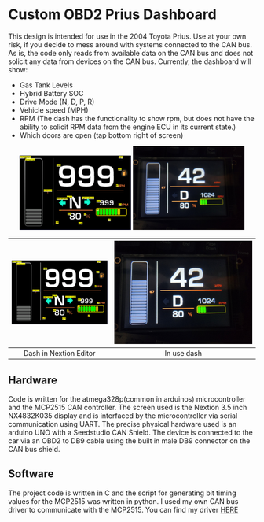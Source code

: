 # Custom OBD2 Prius Dashboard
This design is intended for use in the 2004 Toyota Prius. Use at your own risk, if you decide to mess around with systems connected to the CAN bus. As is, the code only reads from available data on the CAN bus and does not solicit any data from devices on the CAN bus. 
Currently, the dashboard will show:
- Gas Tank Levels
- Hybrid Battery SOC
- Drive Mode (N, D, P, R)
- Vehicle speed (MPH)
- RPM (The dash has the functionality to show rpm, but does not have the ability to solicit RPM data from the engine ECU in its current state.)
- Which doors are open (tap bottom right of screen)


<p align="center">
  <img src="https://github.com/Wwaylon/PriusDash/blob/main/images/dash.PNG" alt="Image 1" width="45%">
  <img src="https://github.com/Wwaylon/PriusDash/blob/main/images/dash2.jpg" alt="Image 2" width="45%">
</p>



| ![Image 1](https://github.com/Wwaylon/PriusDash/blob/main/images/dash.PNG) | ![Image 2](https://github.com/Wwaylon/PriusDash/blob/main/images/dash2.jpg) |
|:------------------------------:|:------------------------------:|
|          Dash in Nextion Editor         |          In use dash         |

## Hardware
Code is written for the atmega328p(common in arduinos) microcontroller and the MCP2515 CAN controller. The screen used is the Nextion 3.5 inch NX4832K035 display and is interfaced by the microcontroller via serial communication using UART. 
The precise physical hardware used is an arduino UNO with a Seedstudio CAN Shield. The device is connected to the car via an OBD2 to DB9 cable using the built in male DB9 connector on the CAN bus shield. 

## Software
The project code is written in C and the script for generating bit timing values for the MCP2515 was written in python. I used my own CAN bus driver to communicate with the MCP2515. You can find my driver [HERE](https://github.com/Wwaylon/MCP2515_Library)
